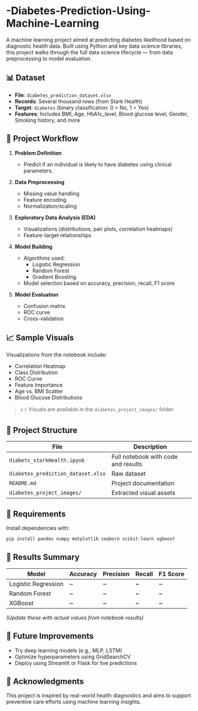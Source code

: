 # -Diabetes-Prediction-Using-Machine-Learning

A machine learning project aimed at predicting diabetes likelihood based on diagnostic health data. Built using Python and key data science libraries, this project walks through the full data science lifecycle — from data preprocessing to model evaluation.

## 📊 Dataset

- **File**: `diabetes_prediction_dataset.xlsx`
- **Records**: Several thousand rows (from Stark Health)
- **Target**: `diabetes` (binary classification: 0 = No, 1 = Yes)
- **Features**: Includes BMI, Age, HbA1c_level, Blood glucose level, Gender, Smoking history, and more

## 🧪 Project Workflow

1. **Problem Definition**
   - Predict if an individual is likely to have diabetes using clinical parameters.

2. **Data Preprocessing**
   - Missing value handling
   - Feature encoding
   - Normalization/scaling

3. **Exploratory Data Analysis (EDA)**
   - Visualizations (distributions, pair plots, correlation heatmaps)
   - Feature-target relationships

4. **Model Building**
   - Algorithms used:
     - Logistic Regression
     - Random Forest
     - Gradient Boosting
   - Model selection based on accuracy, precision, recall, F1 score

5. **Model Evaluation**
   - Confusion matrix
   - ROC curve
   - Cross-validation

## 📈 Sample Visuals

Visualizations from the notebook include:

- Correlation Heatmap
- Class Distribution
- ROC Curve
- Feature Importance
- Age vs. BMI Scatter
- Blood Glucose Distributions

> 👉 Visuals are available in the `diabetes_project_images/` folder.

## 📁 Project Structure

| File | Description |
|------|-------------|
| `diabets_starkHealth.ipynb` | Full notebook with code and results |
| `diabetes_prediction_dataset.xlsx` | Raw dataset |
| `README.md` | Project documentation |
| `diabetes_project_images/` | Extracted visual assets |

## 🔧 Requirements

Install dependencies with:

```bash
pip install pandas numpy matplotlib seaborn scikit-learn xgboost
```

## 🚀 Results Summary

| Model | Accuracy | Precision | Recall | F1 Score |
|-------|----------|-----------|--------|----------|
| Logistic Regression | ~ | ~ | ~ | ~ |
| Random Forest | ~ | ~ | ~ | ~ |
| XGBoost | ~ | ~ | ~ | ~ |

_(Update these with actual values from notebook results)_

## 📌 Future Improvements

- Try deep learning models (e.g., MLP, LSTM)
- Optimize hyperparameters using GridSearchCV
- Deploy using Streamlit or Flask for live predictions

## 🙌 Acknowledgments

This project is inspired by real-world health diagnostics and aims to support preventive care efforts using machine learning insights.

